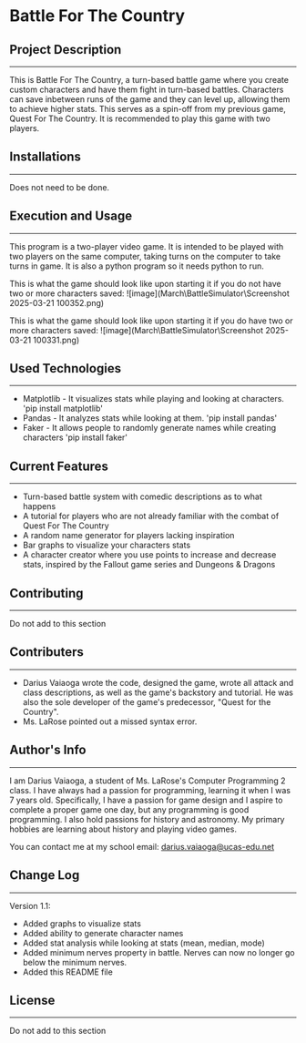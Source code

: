 # Battle For The Country

## Project Description
---
This is Battle For The Country, a turn-based battle game where you create custom characters and have them fight in turn-based battles. Characters can save inbetween runs of the game and they can level up, allowing them to achieve higher stats. This serves as a spin-off from my previous game, Quest For The Country. It is recommended to play this game with two players.

## Installations
---
Does not need to be done. 

## Execution and Usage
---
This program is a two-player video game. It is intended to be played with two players on the same computer, taking turns on the computer to take turns in game. It is also a python program so it needs python to run.

This is what the game should look like upon starting it if you do not have two or more characters saved:
![image](March\BattleSimulator\Screenshot 2025-03-21 100352.png)

This is what the game should look like upon starting it if you do have two or more characters saved:
![image](March\BattleSimulator\Screenshot 2025-03-21 100331.png)

## Used Technologies
---
+ Matplotlib - It visualizes stats while playing and looking at characters.
'pip install matplotlib'
+ Pandas - It analyzes stats while looking at them.
'pip install pandas'  
+ Faker - It allows people to randomly generate names while creating characters
'pip install faker'   


## Current Features
---
+ Turn-based battle system with comedic descriptions as to what happens
+ A tutorial for players who are not already familiar with the combat of Quest For The Country
+ A random name generator for players lacking inspiration
+ Bar graphs to visualize your characters stats
+ A character creator where you use points to increase and decrease stats, inspired by the Fallout game series and Dungeons & Dragons

## Contributing
---
Do not add to this section  

## Contributers
---
+ Darius Vaiaoga wrote the code, designed the game, wrote all attack and class descriptions, as well as the game's backstory and tutorial. He was also the sole developer of the game's predecessor, "Quest for the Country".
+ Ms. LaRose pointed out a missed syntax error.

## Author's Info
---
I am Darius Vaiaoga, a student of Ms. LaRose's Computer Programming 2 class. I have always had a passion for programming, learning it when I was 7 years old. Specifically, I have a passion for game design and I aspire to complete a proper game one day, but any programming is good programming. I also hold passions for history and astronomy. My primary hobbies are learning about history and playing video games.

You can contact me at my school email: darius.vaiaoga@ucas-edu.net

## Change Log
---
Version 1.1:
+ Added graphs to visualize stats
+ Added ability to generate character names
+ Added stat analysis while looking at stats (mean, median, mode)
+ Added minimum nerves property in battle. Nerves can now no longer go below the minimum nerves.
+ Added this README file

## License
---
Do not add to this section
